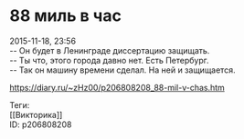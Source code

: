 88 миль в час
==============

   
 2015-11-18, 23:56   
  -- Он будет в Ленинграде диссертацию защищать.   
 -- Ты что, этого города давно нет. Есть Петербург.   
 -- Так он машину времени сделал. На ней и защищается.   
    
 <https://diary.ru/~zHz00/p206808208_88-mil-v-chas.htm>   
   
 Теги:   
 [[Викторика]]   
 ID: p206808208
